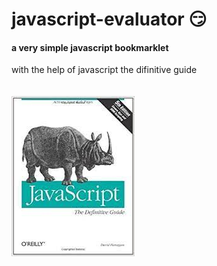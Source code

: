 # javascript-evaluator 😏                                                                                                                                                                                                                                                           
#### a very simple javascript bookmarklet 
 
with the help of javascript the difinitive guide<br/><br/><br/>
![difinitive guide](download.jpg)
